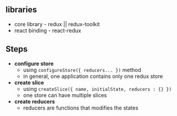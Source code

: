 ## libraries

- core library - redux || redux-toolkit
- react binding - react-redux

## Steps

- **configure store**
  - using `configureStore({ reducers... })` method
  - in general, one application contains only one redux store
- **create slice**
  - using `createSlice({ name, initialState, reducers : {} })`
  - one store can have multiple slices
- **create reducers**
  - reducers are functions that modifies the states 
